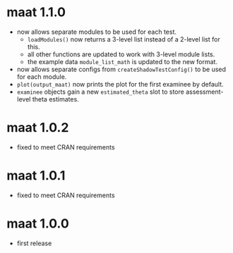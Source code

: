 # maat 1.1.0

- now allows separate modules to be used for each test.
  - `loadModules()` now returns a 3-level list instead of a 2-level list for this.
  - all other functions are updated to work with 3-level module lists.
  - the example data `module_list_math` is updated to the new format.
- now allows separate configs from `createShadowTestConfig()` to be used for each module.
- `plot(output_maat)` now prints the plot for the first examinee by default.
- `examinee` objects gain a new `estimated_theta` slot to store assessment-level theta estimates.

# maat 1.0.2

* fixed to meet CRAN requirements

# maat 1.0.1

* fixed to meet CRAN requirements

# maat 1.0.0

* first release
